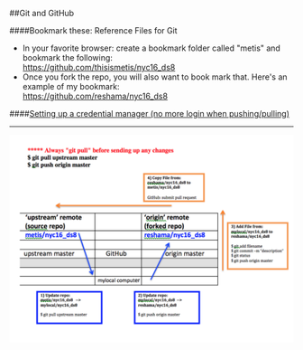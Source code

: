 ##Git and GitHub

####Bookmark these:  Reference Files for Git
 * In your favorite browser:  create a bookmark folder called "metis" and bookmark the following:  
https://github.com/thisismetis/nyc16_ds8  
 * Once you fork the repo, you will also want to book mark that.  Here's an example of my bookmark:  
https://github.com/reshama/nyc16_ds8

####[Setting up a credential manager (no more login when pushing/pulling)](https://help.github.com/articles/caching-your-github-password-in-git/)

---

![Git Pull Request Workflow](git_workflow.png)
 
